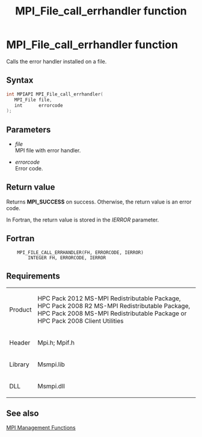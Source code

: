 ﻿---
title: MPI_File_call_errhandler function
TOCTitle: MPI_File_call_errhandler function
ms:assetid: 9a05a4b8-ee76-4c16-b5c6-57b744a383c3
ms:mtpsurl: https://msdn.microsoft.com/en-us/library/Dn473304(v=VS.85)
ms:contentKeyID: 59360850
ms.date: 03/28/2018
mtps_version: v=VS.85
f1_keywords:
- mpi/MPI_FILE_CALL_ERRHANDLER
- MPI_FILE_CALL_ERRHANDLER
- mpif/MPI_File_call_errhandler
dev_langs:
- C++
- C
---

# MPI\_File\_call\_errhandler function

Calls the error handler installed on a file.

## Syntax

``` c++
int MPIAPI MPI_File_call_errhandler(
   MPI_File file,
   int      errorcode
);
```

## Parameters

  - *file*  
    MPI file with error handler.

  - *errorcode*  
    Error code.

## Return value

Returns **MPI\_SUCCESS** on success. Otherwise, the return value is an error code.

In Fortran, the return value is stored in the *IERROR* parameter.

## Fortran

``` FORTRAN
    MPI_FILE_CALL_ERRHANDLER(FH, ERRORCODE, IERROR)
        INTEGER FH, ERRORCODE, IERROR
```

## Requirements

<table>
<colgroup>
<col  />
<col  />
</colgroup>
<tbody>
<tr class="odd">
<td><p>Product</p></td>
<td><p>HPC Pack 2012 MS-MPI Redistributable Package, HPC Pack 2008 R2 MS-MPI Redistributable Package, HPC Pack 2008 MS-MPI Redistributable Package or HPC Pack 2008 Client Utilities</p></td>
</tr>
<tr class="even">
<td><p>Header</p></td>
<td>Mpi.h;
Mpif.h</td>
</tr>
<tr class="odd">
<td><p>Library</p></td>
<td>Msmpi.lib</td>
</tr>
<tr class="even">
<td><p>DLL</p></td>
<td>Msmpi.dll</td>
</tr>
</tbody>
</table>


## See also

[MPI Management Functions](mpi-management-functions.md)

